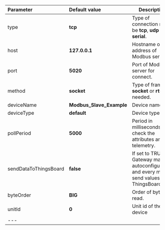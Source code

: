 | **Parameter**                 | **Default value**                       | **Description**                                                                                                               |
|:-|:-|-
| type                          | **tcp**                                 | Type of connection may be **tcp**, **udp** or **serial**.                                                                     |
| host                          | **127.0.0.1**                           | Hostname or ip address of Modbus server.                                                                                      |
| port                          | **5020**                                | Port of Modbus server for connect.                                                                                            |
| method                        | **socket**                              | Type of framer **socket** or **rtu**, if needed.                                                                              |
| deviceName                    | **Modbus_Slave_Example**                | Device name                                                                                                                   |
| deviceType                    | **default**                             | Device type                                                                                                                   |
| pollPeriod                    | **5000**                                | Period in milliseconds for check the attributes and the telemetry.                                                            |
| sendDataToThingsBoard         | **false**                               | If set to TRUE, Gateway make autoconfiguration and every <pollPeriod> ms send values to ThingsBoard                           |
| byteOrder                     | **BIG**                                 | Order of bytes to read.                                                                                                       |
| unitId                        | **0**                                   | Unit id of the device                                                                                                         |
|---

